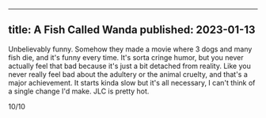 ----
title: A Fish Called Wanda
published: 2023-01-13
----

Unbelievably funny. Somehow they made a movie where 3 dogs and many fish die, and it's funny every time. It's sorta cringe humor, but you never actually feel that bad because it's just a bit detached from reality. Like you never really feel bad about the adultery or the animal cruelty, and that's a major achievement. It starts kinda slow but it's all necessary, I can't think of a single change I'd make. JLC is pretty hot.

10/10

